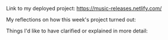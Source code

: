 Link to my deployed project: https://music-releases.netlify.com/


My reflections on how this week's project turned out: 


Things I'd like to have clarified or explained in more detail:

